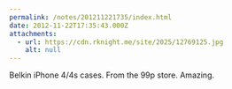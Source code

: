 ```yaml
---
permalink: /notes/201211221735/index.html
date: 2012-11-22T17:35:43.000Z
attachments:
  - url: https://cdn.rknight.me/site/2025/12769125.jpg
    alt: null
---
```


Belkin iPhone 4/4s cases. From the 99p store. Amazing.

